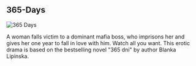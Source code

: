## 365-Days

![365 Days](https://m.media-amazon.com/images/M/MV5BNzM1MDZjNTktZDg0My00MjdiLWIxY2MtYjRlZWRmOWY1MmVkXkEyXkFqcGdeQXNuZXNodQ@@._V1_QL75_UX500_CR0,11,500,281_.jpg)

A woman falls victim to a dominant mafia boss, who imprisons her and gives her one year to fall in love with him. Watch all you want. This erotic drama is based on the bestselling novel "365 dni" by author Blanka Lipinska.
